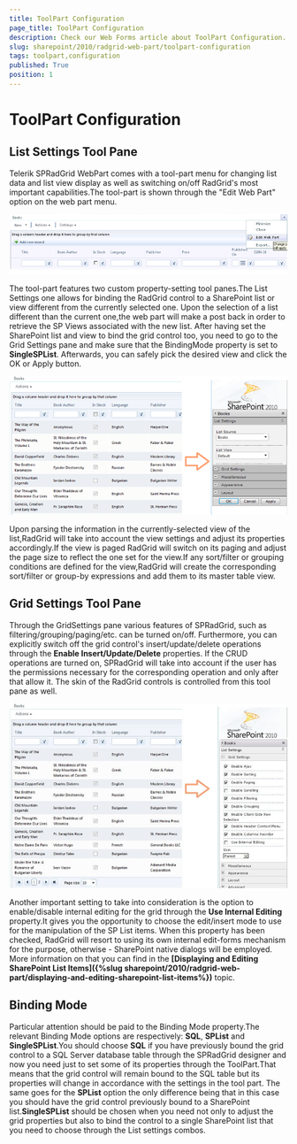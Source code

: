```yaml
---
title: ToolPart Configuration
page_title: ToolPart Configuration
description: Check our Web Forms article about ToolPart Configuration.
slug: sharepoint/2010/radgrid-web-part/toolpart-configuration
tags: toolpart,configuration
published: True
position: 1
---
```


# ToolPart Configuration



## List Settings Tool Pane

Telerik SPRadGrid WebPart comes with a tool-part menu for changing list data and list view display as well as switching on/off RadGrid's most important capabilities.The tool-part is shown through the "Edit Web Part" option on the web part menu.

![](images/edit_webpart_long.png)

The tool-part features two custom property-setting tool panes.The List Settings one allows for binding the RadGrid control to a SharePoint list or view different from the currently selected one. Upon the selection of a list different than the current one,the web part will make a post back in order to retrieve the SP Views associated with the new list. After having set the SharePoint list and view to bind the grid control too, you need to go to the Grid Settings pane and make sure that the BindingMode property is set to **SingleSPList**. Afterwards, you can safely pick the desired view and click the OK or Apply button.

![](images/list_settings1.png)

Upon parsing the information in the currently-selected view of the list,RadGrid will take into account the view settings and adjust its properties accordingly.If the view is paged RadGrid will switch on its paging and adjust the page size to reflect the one set for the view.If any sort/filter or grouping conditions are defined for the view,RadGrid will create the corresponding sort/filter or group-by expressions and add them to its master table view.

## Grid Settings Tool Pane

Through the GridSettings pane various features of SPRadGrid, such as filtering/grouping/paging/etc. can be turned on/off. Furthermore, you can explicitly switch off the grid control's insert/update/delete operations through the **Enable Insert/Update/Delete** properties. If the CRUD operations are turned on, SPRadGrid will take into account if the user has the permissions necessary for the corresponding operation and only after that allow it. The skin of the RadGrid controls is controlled from this tool pane as well.

![](images/grid_settings_jpeg.jpg)

Another important setting to take into consideration is the option to enable/disable internal editing for the grid through the **Use Internal Editing** property.It gives you the opportunity to choose the edit/insert mode to use for the manipulation of the SP List items. When this property has been checked, RadGrid will resort to using its own internal edit-forms mechanism for the purpose, otherwise - SharePoint native dialogs will be employed. More information on that you can find in the **[Displaying and Editing SharePoint List Items]({%slug sharepoint/2010/radgrid-web-part/displaying-and-editing-sharepoint-list-items%})** topic.

## Binding Mode

Particular attention should be paid to the Binding Mode property.The relevant Binding Mode options are respectively: **SQL**, **SPList** and **SingleSPList**.You should choose **SQL** if you have previously bound the grid control to a SQL Server database table through the SPRadGrid designer and now you need just to set some of its properties through the ToolPart.That means that the grid control will remain bound to the SQL table but its properties will change in accordance with the settings in the tool part. The same goes for the **SPList** option the only difference being that in this case you should have the grid control previously bound to a SharePoint list.**SingleSPList** should be chosen when you need not only to adjust the grid properties but also to bind the control to a single SharePoint list that you need to choose through the List settings combos.
